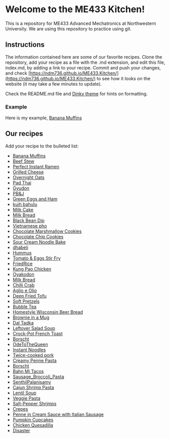# Welcome to the ME433 Kitchen!
This is a repository for ME433 Advanced Mechatronics at Northwestern University. We are using this repository to practice using git.

## Instructions
The information contained here are some of our favorite recipes. Clone the repository, add your recipe as a file with the .md extension, and edit this file, index.md, by adding a link to your recipe. Commit and push your changes, and check [https://ndm736.github.io/ME433.Kitchen/](https://ndm736.github.io/ME433.Kitchen/) to see how it looks on the website (it may take a few minutes to update).

Check the README.md file and [Dinky theme](https://pages-themes.github.io/dinky/) for hints on formatting.

### Example
Here is my example, [Banana Muffins](./recipes/bananamuffins.html)

## Our recipes
Add your recipe to the bulleted list:
- [Banana Muffins](./recipes/bananamuffins.html) <!--- The link ends in html even though the file ends in .md -->
- [Beef Stew](./recipes/beefstew.html)
- [Perfect Instant Ramen](./recipes/perfectramen.html)
- [Grilled Cheese](./recipes/grilledcheese.html)
- [Overnight Oats](./recipes/overnightoats.html)
- [Pad Thai](./recipes/PadThai.html)
- [Gyudon](./recipes/gyudon.html)
- [PB&J](./recipes/PB&J.html)
- [Green Eggs and Ham](./recipes/greeneggs.html)
- [kuih bahulu](./recipes/kuihbahulu.html)
- [Milk Cake](./recipes/milkcake.html)
- [Milk Bread](./recipes/oyakodon.html)
- [Black Bean Dip](./recipes/blackbean_dip.html)
- [Vietnamese pho](./recipes/VietnamesePho.html)
- [Chocolate Marshmallow Cookies](./recipes/chocolatemarshmallow.html)
- [Chocolate Chip Cookies](./recipes/chocolatechipcookies.html)
- [Sour Cream Noodle Bake](./recipes/noodlebake.html)
- [dhabeli](./recipes/dhabeli.html)
- [Hummus](./recipes/hummus.html)
- [Tomato & Eggs Stir Fry](./recipes/tomatoeggstirfry.html)
- [FriedRice](./recipes/FriedRice.html)
- [Kung Pao Chicken](./recipes/kungpaochicken.html)
- [Oyakodon](./recipes/oyakodon.html)
- [Milk Bread](./recipes/milkbread.html)
- [Chilli Crab](./recipes/chillicrab.html)
- [Aglio e Olio](./recipes/AglioEOlio.html)
- [Deep Fried Tofu](./recipes/deepfriedtofu.html)
- [Soft Pretzels](./recipes/softPretzels.html)
- [Bubble Tea](./recipes/BubbleTea.html)
- [Homestyle Wisconsin Beer Bread](./recipes/WisconsinBeerBread.md)
- [Brownie in a Mug](./recipes/BrownieInAMug.html)
- [Dal Tadka](./recipes/daltadka.html)
- [Leftover Salad Soup](./recipes/leftoversaladsoup.html)
- [Crock-Pot French Toast](./recipes/crockpotfrenchtoast.html)
- [Borscht](./recipes/borscht.html)
- [OdeToTheQueen](./recipes/odetothequeen.html)
- [Instant Noodles](./recipes/instantnoodles.html)
- [Twice-cooked pork](./recipes/Twicecookedpork.html)
- [Creamy Penne Pasta](./recipes/creamypasta.html)
- [Borscht](./recipes/borscht.html)
- [Bahn Mi Tacos](./recipes/bahnmi_tacos.html)
- [Sausage_Broccoli_Pasta](./recipes/Sausage_Broccoli_Pasta.html)
- [SenthilPalanisamy](./recipes/indian_egg_masala.html)
- [Cajun Shrimp Pasta](./recipes/cajunshrimppasta.html)
- [Lentil Soup](./recipes/LentilSoup.html)
- [Veggie Pasta](./recipes/VeggiePasta.html)
- [Salt-Pepper Shrimps](./recipes/SaltPepperShrimps.html)
- [Crepes](./recipes/Crepes.html)
- [Penne in Cream Sauce with Italian Sausage](./recipes/CreamyItalianSausagePenne.html)
- [Pumpkin Cupcakes](./recipes/pumpkincupcakes.html)
- [Chicken Quesadilla](./recipes/chickenquesadilla.html)
- [Disaster](./recipes/disaster.html)
